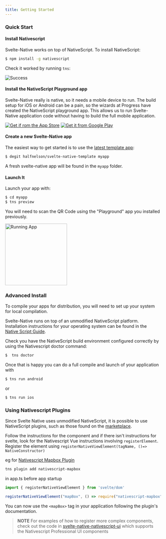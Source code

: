 ```yaml
---
title: Getting Started
---
```


### Quick Start

#### Install Nativescript

Svelte-Native works on top of NativeScript. To install NativeScript:

```bash
$ npm install -g nativescript
```

Check it worked by running `tns`:

![Success](/media/tns-success.png)

#### Install the NativeScript Playground app

Svelte-Native really is native, so it needs a mobile device to run. The build setup for iOS or Android can be a pain, so the wizards at Progress have created the NativeScript playground app. This allows us to run Svelte-Native application code without having to build the full mobile application.

[<img src="/media/app-store.png" alt="Get if rom the App Store">](https://itunes.apple.com/us/app/nativescript-playground/id1263543946?mt=8&amp;ls=1)
[<img src="/media/google-play.png" alt="Get it from Google Play">](https://play.google.com/store/apps/details?id=org.nativescript.play)

#### Create a new Svelte-Native app

The easiest way to get started is to use the [latest template app](https://github.com/halfnelson/svelte-native-template):

```bash
$ degit halfnelson/svelte-native-template myapp
```

A fresh svelte-native app will be found in the `myapp` folder.

#### Launch It

Launch your app with:

```bash
$ cd myapp
$ tns preview
```

You will need to scan the QR Code using the "Playground" app you installed previously.

<img src="/media/quick-start-screenshot.png" width=200 alt="Running App" >

### Advanced Install

To compile your apps for distribution, you will need to set up your system for local compilation.

Svelte-Native runs on top of an unmodified NativeScript platform. Installation instructions for your operating system can be found in the [Native Script Guide](https://docs.nativescript.org/start/quick-setup).

Check you have the NativeScript build environment configured correctly by using the Nativescript doctor command:

```bash
$  tns doctor
```

Once that is happy you can do a full compile and launch of your application with

```bash
$ tns run android
```

or

```bash
$ tns run ios
```


### Using Nativescript Plugins

Since Svelte Native uses unmodified NativeScript, it is possible to use NativeScript plugins, such as those found on the [marketplace](https://market.nativescript.org/).

Follow the instructions for the component and if there isn't instructions for svelte, look for the Nativescript Vue instructions involving `registerElement`. 
Register the element using `registerNativeViewElement(tagName, ()=> NativeConstructor)`

eg for [Nativescript Mapbox Plugin](https://market.nativescript.org/plugins/nativescript-mapbox)

```sh
tns plugin add nativescript-mapbox
```

in app.ts before app startup
```js
import { registerNativeViewElement } from 'svelte/dom'

registerNativeViewElement("mapBox", () => require("nativescript-mapbox").MapboxView);
```

You can now use the `<mapBox>` tag in your application following the plugin's documentation.

> **NOTE** For examples of how to register more complex components, check out the code in [svelte-native-nativescript-ui](https://github.com/halfnelson/svelte-native-nativescript-ui) which supports the Nativescript Professional UI components
